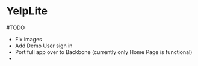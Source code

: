# YelpLite



#TODO

- Fix images
- Add Demo User sign in
- Port full app over to Backbone (currently only Home Page is functional)
-
